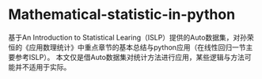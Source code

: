 # Mathematical-statistic-in-python
基于An Introduction to Statistical Learing（ISLP）提供的Auto数据集，对孙荣恒的《应用数理统计》中重点章节的基本总结与python应用（在线性回归一节主要参考ISLP）。
本文仅是借Auto数据集对统计方法进行应用，某些逻辑与方法可能并不适用于实际。
